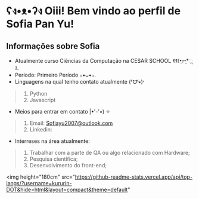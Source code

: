 # ʕง•ᴥ•ʔง Oiii! Bem vindo ao perfil de Sofia Pan Yu!

## Informações sobre Sofia
 - Atualmente curso Ciências da Computação na CESAR SCHOOL ꉂꉂ꒰•̤▿•̤*ૢ꒱.
 - Período: Primeiro Período ๐•ᴗ•๐.
 - Linguagens na qual tenho contato atualmente (ᕑᗢᓫ∗)˒ 
>1. Python
>2. Javascript
- Meios para entrar em contato |•'-'•) ✧
>1. Email: Sofiayu2007@outlook.com
>2. Linkedin: 
- Interreses na área atualmente:
> 1. Trabalhar com a parte de QA ou algo relacionado com Hardware;
> 2. Pesquisa científica;
> 3. Desenvolvimento do front-end;
<div>

 <img height="180cm" src="https://github-readme-stats.vercel.app/api/top-langs/?username=kururin-DOT&hide=html&layout=compact&theme=default"
 
</div>
